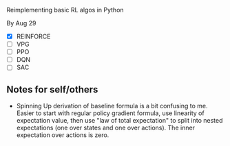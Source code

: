 Reimplementing basic RL algos in Python

By Aug 29
- [x] REINFORCE
- [ ] VPG
- [ ] PPO
- [ ] DQN
- [ ] SAC

## Notes for self/others

- Spinning Up derivation of baseline formula is a bit confusing to me. Easier to start with regular policy gradient formula,
use linearity of expectation value, then use "law of total expectation" to split into nested expectations (one over states and one over actions).
The inner expectation over actions is zero.